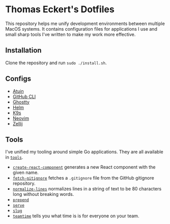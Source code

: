# Thomas Eckert's Dotfiles

This repository helps me unify development environments between multiple MacOS systems.
It contains configuration files for applications I use and small sharp tools I've written
to make my work more effective.

## Installation

Clone the repository and run `sudo ./install.sh`.

## Configs

- [Atuin](./.config/atuin)
- [GitHub CLI](./.config/gh)
- [Ghostty](./.config/ghostty)
- [Helm](./.config/helm)
- [K9s](./.config/k9s)
- [Neovim](./.config/nvim)
- [Zellij](./.config/zellij)

## Tools

I've unified my tooling around simple Go applications. They are all available in [`tools`](./tools).

- [`create-react-component`](./tools/create-react-component) generates a new React component with the given name.
- [`fetch-gitignore`](./tools/fetch-gitignore) fetches a `.gitignore` file from the GitHub gitignore repository.
- [`normalize-lines`](./tools/normalize-lines) normalizes lines in a string of text to be 80 characters long without breaking words.
- [`prepend`](./tools/prepend)
- [`serve`](./tools/serve)
- [`slug`](./tools/slug)
- [`teamtime`](./tools/teamtime) tells you what time is is for everyone on your team.
